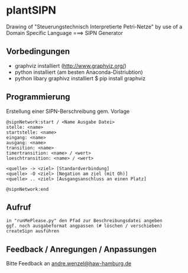 # plantSIPN
Drawing of  "Steuerungstechnisch Interpretierte Petri-Netze" by use of a Domain Specific Language
===> SIPN Generator

## Vorbedingungen

- graphviz installiert (http://www.graphviz.org/)
- python installiert (am besten Anaconda-Distriubtion)
- python libary graphivz installiert
    $ pip install graphviz


## Programmierung
Erstellung einer SIPN-Berschreibung gem. Vorlage

    @sipnNetwork:start / <Name Ausgabe Datei>
    stelle: <name>
    startstelle: <name>
    eingang: <name>
    ausgang: <name>
    transition: <name>
    timertransition: <name> / <wert>
    loeschtransition: <name> / <wert>
    
    <quelle> -> <ziel> [Standardverbindung]
    <quelle> -O <ziel> [Negation am ziel (mit Oh)]
    <quelle> .. <ziel> [Ausgangsanschluss an einen Platz]
    
    @sipnNetwork:end


## Aufruf
    in "runMePlease.py" den Pfad zur Beschreibungsdatei angeben 
    ggf. noch ausgabeformat angpassen (# löschen / verschieben)
    createSipn ausführen

## Feedback / Anregungen / Anpassungen
Bitte Feedback an andre.wenzel@haw-hamburg.de
